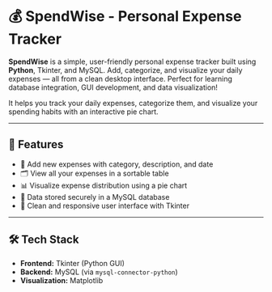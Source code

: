 # 💰 SpendWise - Personal Expense Tracker
**SpendWise** is a simple, user-friendly personal expense tracker built using **Python**, Tkinter, and MySQL. Add, categorize, and visualize your daily expenses — all from a clean desktop interface. Perfect for learning database integration, GUI development, and data visualization!

It helps you track your daily expenses, categorize them, and visualize your spending habits with an interactive pie chart.

---


## 🚀 Features

- 📌 Add new expenses with category, description, and date
- 🗂 View all your expenses in a sortable table
- 📊 Visualize expense distribution using a pie chart
- 💾 Data stored securely in a MySQL database
- 🧼 Clean and responsive user interface with Tkinter

---

## 🛠️ Tech Stack

- **Frontend:** Tkinter (Python GUI)
- **Backend:** MySQL (via `mysql-connector-python`)
- **Visualization:** Matplotlib
